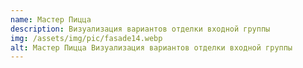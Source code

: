 ```yaml
---
name: Мастер Пицца
description: Визуализация вариантов отделки входной группы
img: /assets/img/pic/fasade14.webp
alt: Мастер Пицца Визуализация вариантов отделки входной группы
---
```


